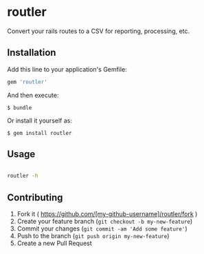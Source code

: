 # routler

Convert your rails routes to a CSV for reporting, processing, etc.

## Installation

Add this line to your application's Gemfile:

```ruby
gem 'routler'
```

And then execute:

    $ bundle

Or install it yourself as:

    $ gem install routler

## Usage

```bash

routler -h

```

## Contributing

1. Fork it ( https://github.com/[my-github-username]/routler/fork )
2. Create your feature branch (`git checkout -b my-new-feature`)
3. Commit your changes (`git commit -am 'Add some feature'`)
4. Push to the branch (`git push origin my-new-feature`)
5. Create a new Pull Request
